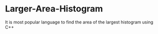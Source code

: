 # Larger-Area-Histogram
It is most popular language to find the area of the largest histogram using C++
